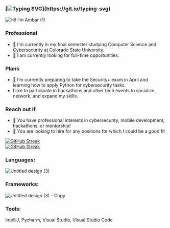 ### [![Typing SVG](https://readme-typing-svg.demolab.com/?lines=Hi+there,+👋+I'm+Ambar!;Hola,+👋+me+llamo+Ambar!)](https://git.io/typing-svg)   
![Hi! I’m Ambar (1)](https://github.com/aditi-rohan/aditi-rohan/assets/124546107/cbfb6b46-5134-4a85-9cf3-32da47b11afb)

### Professional
- 🏫 I'm currently in my final semester studying Computer Science and Cybersecurity at Colorado State University.  
- 🍎 I am currently looking for full-time opportunities.      

### Plans
- 🔭 I’m currently preparing to take the Security+ exam in April and learning how to apply Python for cybersecurity tasks.    
- I like to participate in hackathons and other tech events to socialize, network, and expand my skills.

### Reach out if
- 💬 You have professional interests in cybersecurity, mobile development, hackathons, or mentorship!
- 💬 You are looking to hire for any positions for which I could be a good fit

[![GitHub Streak](https://streak-stats.demolab.com/?user=aditi-rohan&theme=radical)](https://git.io/streak-stats)  
[![GitHub Streak](https://streak-stats.demolab.com/?user=aditi-rohan&theme=radical&locale=es)](https://git.io/streak-stats)  

### **Languages:**  
![Untitled design (3)](https://github.com/aditi-rohan/aditi-rohan/assets/124546107/1243ccda-8781-45bc-b6c6-aa44b481dff6)

### **Frameworks:**  
![Untitled design (3) - Copy](https://github.com/aditi-rohan/aditi-rohan/assets/124546107/ba9a8f5e-698d-4637-8d9e-632400c813bc)

### **Tools:**  
IntelliJ, Pycharm, Visual Studio, Visual Studio Code  
